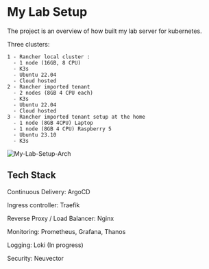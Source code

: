 
# My Lab Setup

The project is an overview of how built my lab server for kubernetes.

Three clusters:

    1 - Rancher local cluster :
      - 1 node (16GB, 8 CPU)
      - K3s
      - Ubuntu 22.04
      - Cloud hosted 
    2 - Rancher imported tenant
      - 2 nodes (8GB 4 CPU each)
      - K3s
      - Ubuntu 22.04
      - Cloud hosted
    3 - Rancher imported tenant setup at the home
      - 1 node (8GB 4CPU) Laptop
      - 1 node (8GB 4 CPU) Raspberry 5
      - Ubuntu 23.10
      - K3s

![My-Lab-Setup-Arch](https://raw.githubusercontent.com/rajeshkio/my-lab-setup/master/my-lab-setup.png)

## Tech Stack

Continuous Delivery: ArgoCD

Ingress controller: Traefik

Reverse Proxy / Load Balancer: Nginx

Monitoring: Prometheus, Grafana, Thanos

Logging: Loki (In progress)

Security: Neuvector 
